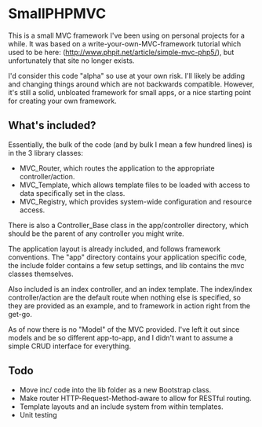 SmallPHPMVC
=============

This is a small MVC framework I've been using on personal projects for a while. It was based on a write-your-own-MVC-framework tutorial which used to be here: (http://www.phpit.net/article/simple-mvc-php5/), but unfortunately that site no longer exists.

I'd consider this code "alpha" so use at your own risk. I'll likely be adding and changing things around which are not backwards compatible. However, it's still a solid, unbloated framework for small apps, or a nice starting point for creating your own framework.

What's included?
----------------

Essentially, the bulk of the code (and by bulk I mean a few hundred lines) is in the 3 library classes:
* MVC_Router, which routes the application to the appropriate controller/action.
* MVC_Template, which allows template files to be loaded with access to data specifically set in the class.
* MVC_Registry, which provides system-wide configuration and resource access.

There is also a Controller_Base class in the app/controller directory, which should be the parent of any controller you might write. 

The application layout is already included, and follows framework conventions. The "app" directory contains your application specific code, the include folder contains a few setup settings, and lib contains the mvc classes themselves.

Also included is an index controller, and an index template. The index/index controller/action are the default route when nothing else is specified, so they are provided as an example, and to framework in action right from the get-go.

As of now there is no "Model" of the MVC provided. I've left it out since models and be so different app-to-app, and I didn't want to assume a simple CRUD interface for everything.

Todo
----

* Move inc/ code into the lib folder as a new Bootstrap class. 
* Make router HTTP-Request-Method-aware to allow for RESTful routing.
* Template layouts and an include system from within templates.
* Unit testing
